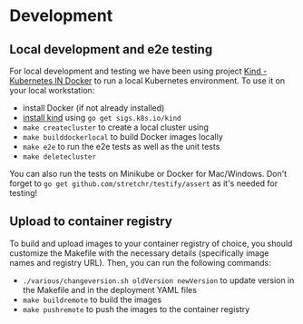 # Development

## Local development and e2e testing

For local development and testing we have been using project [Kind - Kubernetes IN Docker](https://github.com/kubernetes-sigs/kind) to run a local Kubernetes environment. To use it on your local workstation:
- install Docker (if not already installed)
- [install kind](https://github.com/kubernetes-sigs/kind#installation-and-usage) using `go get sigs.k8s.io/kind`
- `make createcluster` to create a local cluster using
- `make builddockerlocal` to build Docker images locally
- `make e2e` to run the e2e tests as well as the unit tests
- `make deletecluster`

You can also run the tests on Minikube or Docker for Mac/Windows. Don't forget to `go get github.com/stretchr/testify/assert` as it's needed for testing!

## Upload to container registry

To build and upload images to your container registry of choice, you should customize the Makefile with the necessary details (specifically image names and registry URL). Then, you can run the following commands:

- `./various/changeversion.sh oldVersion newVersion` to update version in the Makefile and in the deployment YAML files
- `make buildremote` to build the images
- `make pushremote` to push the images to the container registry